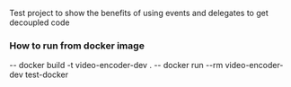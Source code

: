 Test project to show the benefits of using events and delegates to get decoupled code

### How to run from docker image
-- docker build -t video-encoder-dev .
-- docker run --rm video-encoder-dev test-docker